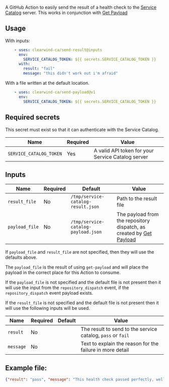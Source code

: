 A GitHub Action to easily send the result of a health check to the [Service Catalog](https://github.com/clearwind-ca/service-catalog) server. This works in conjunction with [Get Payload](https://github.com/marketplace/actions/service-catalog-get-payload)

## Usage

With inputs:

```yaml
    - uses: clearwind-ca/send-result@inputs
      env:
        SERVICE_CATALOG_TOKEN: ${{ secrets.SERVICE_CATALOG_TOKEN }}
      with:
        result: "fail"
        message: "this didn't work out i'm afraid"
```

With a file written at the default location.

```yaml
    - uses: clearwind-ca/send-payload@v1
      env:
        SERVICE_CATALOG_TOKEN: ${{ secrets.SERVICE_CATALOG_TOKEN }}
```

## Required secrets

This secret must exist so that it can authenticate with the Service Catalog.

|Name|Required|Value|
|-|-|-|
|`SERVICE_CATALOG_TOKEN`|Yes|A valid API token for your Service Catalog server|

## Inputs

|Name|Required|Default|Value|
|-|-|-|-|
|`result_file`|No|`/tmp/service-catalog-result.json`|Path to the result file|
|`payload_file`|No|`/tmp/service-catalog-payload.json`|The payload from the repository dispatch, as created by [Get Payload](https://github.com/marketplace/actions/service-catalog-get-payload)|

If `payload_file` and `result_file` are not specified, then they will use the defaults above.

The `payload_file` is the result of using `get-payload` and will place the payload in the correct place for this Action to consume.

If the `payload_file` is not specified and the default file is not present then it will use the input from the `repository_dispatch` event, if the `repository_dispatch` event payload exists.

If the `result_file` is not specified and the default file is not present then it will use the following inputs will be used.

|Name|Required|Default|Value|
|-|-|-|-|
|`result`|No||The result to send to the service catalog, `pass` or `fail`|
|`message`|No||Text to explain the reason for the failure in more detail|


## Example file:

```JSON
{"result": "pass", "message": "This health check passed perfectly, well done."}
```